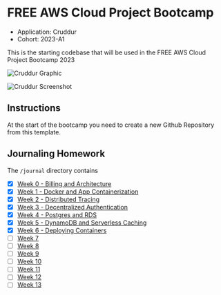 # FREE AWS Cloud Project Bootcamp

- Application: Cruddur
- Cohort: 2023-A1

This is the starting codebase that will be used in the FREE AWS Cloud Project Bootcamp 2023

![Cruddur Graphic](https://github.com/omenking/aws-bootcamp-cruddur-2023/blob/main/_docs/assets/cruddur-banner.jpg)

![Cruddur Screenshot](https://github.com/omenking/aws-bootcamp-cruddur-2023/blob/main/_docs/assets/cruddur-screenshot.png)

## Instructions

At the start of the bootcamp you need to create a new Github Repository from this template.

## Journaling Homework

The `/journal` directory contains

- [x] [Week 0 - Billing and Architecture](journal/week0.md)
- [x] [Week 1 - Docker and App Containerization](journal/week1.md)
- [x] [Week 2 - Distributed Tracing](journal/week2.md)
- [x] [Week 3 - Decentralized Authentication](journal/week3.md)
- [x] [Week 4 - Postgres and RDS](journal/week4.md)
- [x] [Week 5 - DynamoDB and Serverless Caching](journal/week5.md)
- [x] [Week 6 - Deploying Containers](journal/week6.md)
- [ ] [Week 7](journal/week7.md)
- [ ] [Week 8](journal/week8.md)
- [ ] [Week 9](journal/week9.md)
- [ ] [Week 10](journal/week10.md)
- [ ] [Week 11](journal/week11.md)
- [ ] [Week 12](journal/week12.md)
- [ ] [Week 13](journal/week13.md)
